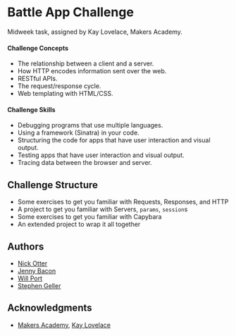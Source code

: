 # Battle App Challenge
Midweek task, assigned by Kay Lovelace, Makers Academy.

#### Challenge Concepts

- The relationship between a client and a server.
- How HTTP encodes information sent over the web.
- RESTful APIs.
- The request/response cycle.
- Web templating with HTML/CSS.

#### Challenge Skills

- Debugging programs that use multiple languages.
- Using a framework (Sinatra) in your code.
- Structuring the code for apps that have user interaction and visual output.
- Testing apps that have user interaction and visual output.
- Tracing data between the browser and server.

## Challenge Structure

- Some exercises to get you familiar with Requests, Responses, and HTTP
- A project to get you familiar with Servers, `params`, `session`s
- Some exercises to get you familiar with Capybara
- An extended project to wrap it all together

## Authors

* [Nick Otter](nickotter.personal@gmail.com)
* [Jenny Bacon](https://github.com/enniferbacon01/)
* [Will Port](https://github.com/willjsporter/)
* [Stephen Geller](https://github.com/stephengeller)

## Acknowledgments

* [Makers Academy](http://www.makersacademy.com/), [Kay Lovelace](https://github.com/neoeno)
